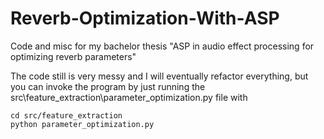 # Reverb-Optimization-With-ASP
Code and misc for my bachelor thesis "ASP in audio effect processing for optimizing reverb parameters"

The code still is very messy and I will eventually refactor everything, but you can invoke the program by just running the src\feature_extraction\parameter_optimization.py file with

```
cd src/feature_extraction
python parameter_optimization.py
```
